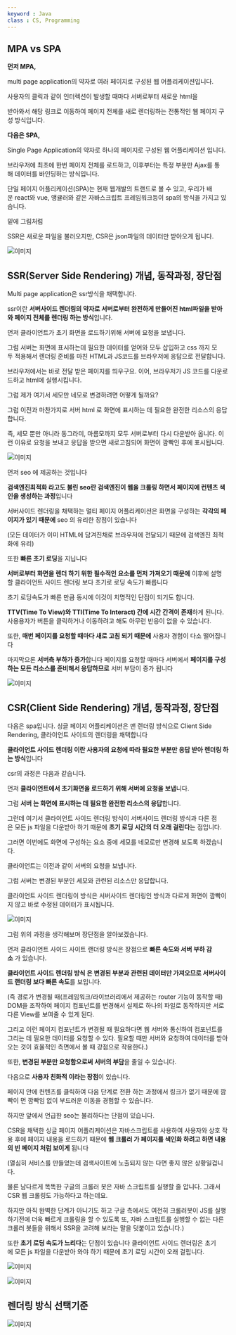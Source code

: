 ```yaml
---
keyword : Java
class : CS, Programming
---
```



## **MPA vs SPA**

**먼저 MPA,**

multi page application의 약자로 여러 페이지로 구성된 웹 어플리케이션입니다.

사용자의 클릭과 같이 인터렉션이 발생할 때마다 서버로부터 새로운 html을

받아와서 해당 링크로 이동하여 페이지 전체를 새로 렌더링하는 전통적인 웹 페이지 구성 방식입니다.

**다음은 SPA,**

Single Page Application의 약자로 하나의 페이지로 구성된 웹 어플리케이션 입니다.

브라우저에 최초에 한번 페이지 전체를 로드하고, 이후부터는 특정 부분만 Ajax를 통해 데이터를 바인딩하는 방식입니다.

단일 페이지 어플리케이션(SPA)는 현재 웹개발의 트랜드로 볼 수 있고, 우리가 배운 react와 vue, 앵귤러와 같은 자바스크립트 프레임워크등이 spa의 방식을 가지고 있습니다.

밑에 그림처럼

SSR은 새로운 파일을 불러오지만, CSR은 json파일의 데이터만 받아오게 됩니다.

![이미지](C:\Users\User\iCloudDrive\iCloud~md~obsidian\g4dalcom\img\MPAvsSPA.jpg)

## **SSR(Server Side Rendering) 개념, 동작과정, 장단점**

Multi page application은 ssr방식을 채택합니다.

ssr이란 **서버사이드 렌더링의 약자로 서버로부터 완전하게 만들어진 html파일을 받아와 페이지 전체를 렌더링 하는 방식**입니다.

먼저 클라이언트가 초기 화면을 로드하기위해 서버에 요청을 보냅니다.

그럼 서버는 화면에 표시하는데 필요한 데이터를 얻어와 모두 삽입하고 css 까지 모두 적용해서 렌더링 준비를 마친 HTML과 JS코드를 브라우저에 응답으로 전달합니다.

브라우저에서는 바로 전달 받은 페이지를 띄우구요. 이어, 브라우저가 JS 코드를 다운로드하고 html에 실행시킵니다.

그럼 제가 여기서 세모만 네모로 변경하려면 어떻게 될까요?

그럼 이전과 마찬가지로 서버 html 로 화면에 표시하는 데 필요한 완전한 리소스의 응답합니다.

즉, 세모 뿐만 아니라 동그라미, 마름모까지 모두 서버로부터 다시 다운받아 옵니다. 이런 이유로 요청을 보내고 응답을 받으면 새로고침되어 화면이 깜빡인 후에 표시됩니다.

![이미지](C:\Users\User\iCloudDrive\iCloud~md~obsidian\g4dalcom\img\SSR.jpg)

먼저 seo 에 제공하는 것입니다

**검색엔진최적화 라고도 불린 seo란 검색엔진이 웹을 크롤링 하면서 페이지에 컨텐츠 색인을 생성하는 과정**입니다

서버사이드 렌더링을 채택하는 멀티 페이지 어플리케이션은 화면을 구성하는 **각각의 페이지가 있기 때문에** seo 의 유리한 장점이 있습니다

(모든 데이터가 이미 HTML에 담겨진채로 브라우저에 전달되기 때문에 검색엔진 최적화에 유리)

또한 **빠른 초기 로딩**을 지닙니다

**서버로부터 화면을 렌더 하기 위한 필수적인 요소를 먼저 가져오기 때문에** 이후에 설명할 클라이언트 사이드 렌더링 보다 초기로 로딩 속도가 빠릅니다

초기 로딩속도가 빠른 만큼 동시에 이것이 치명적인 단점이 되기도 합니다.

**TTV(Time To View)와 TTI(Time To Interact) 간에 시간 간격이 존재**하게 된니다. 사용용자가 버튼을 클릭하거나 이동하려고 해도 아무런 반응이 없을 수 있습니다.

또한, **매번 페이지를 요청할 때마다 새로 고침 되기 때문에** 사용자 경험이 다소 떨어집니다

마지막으론 **서버측 부하가 증가**합니다 페이지를 요청할 때마다 서버에서 **페이지를 구성하는 모든 리소스를 준비해서 응답하므로** 서버 부담이 증가 됩니다

![이미지](C:\Users\User\iCloudDrive\iCloud~md~obsidian\g4dalcom\img\SSR2.jpg)


## **CSR(Client Side Rendering) 개념, 동작과정, 장단점**

다음은 spa입니다. 싱글 페이지 어플리케이션은 맨 렌더링 방식으로 Client Side Rendering, 클라이언트 사이드의 렌더링을 채택합니다

**클라이언트 사이드 렌더링 이란 사용자의 요청에 따라 필요한 부분만 응답 받아 렌더링 하는 방식**입니다

csr의 과정은 다음과 같습니다.

먼저 **클라이언트에서 초기화면을 로드하기 위해 서버에 요청을 보냅**니다.

그럼 **서버 는 화면에 표시하는 데 필요한 완전한 리소스의 응답**합니다.

그런데 여기서 클라이언트 사이드 렌더링 방식이 서버사이드 렌더링 방식과 다른 점은 모든 js 파일을 다운받아 하기 때문에 **초기 로딩 시간의 더 오래 걸린다**는 점입니다.

그러면 이번에도 화면에 구성하는 요소 중에 세모를 네모로만 변경해 보도록 하겠습니다.

클라이언트는 이전과 같이 서버의 요청을 보냅니다.

그럼 서버는 변경된 부분인 세모와 관련된 리소스만 응답합니다.

클라이언트 사이드 렌더링이 방식은 서버사이드 렌더링인 방식과 다르게 화면이 깜빡이지 않고 바로 수정된 데이터가 표시됩니다.

![이미지](C:\Users\User\iCloudDrive\iCloud~md~obsidian\g4dalcom\img\CSR.jpg)


그럼 위의 과정을 생각해보며 장단점을 알아보겠습니다.

먼저 클라이언트 사이드 사이트 랜더링 방식은 장점으로 **빠른 속도와 서버 부하 감소** 가 있습니다.

**클라이언트 사이드 렌더링 방식 은 변경된 부분과 관련된 데이터만 가져오므로 서버사이드 랜더링 보다 빠른 속도**를 보입니다.

(즉 경로가 변경될 때(프레임워크/라이브러리에서 제공하는 router 기능이 동작할 때) DOM을 조작하여 페이지 컴포넌트를 변경해서 실제로 하나의 파일로 동작하지만 서로 다른 View를 보여줄 수 있게 된다.

그리고 이런 페이지 컴포넌트가 변경될 때 필요하다면 웹 서버와 통신하여 컴포넌트를 그리는 데 필요한 데이터를 요청할 수 있다. 필요할 때만 서버와 요청하여 데이터를 받아오는 것이 효율적인 측면에서 볼 때 강점으로 작용한다.)

또한, **변경된 부분만 요청함으로써 서버의 부담**을 줄일 수 있습니다.

다음으로 **사용자 친화적 이라는 장점**이 있습니다.

페이지 안에 컨텐츠를 클릭하여 다음 단계로 전환 하는 과정에서 링크가 없기 때문에 깜빡이 먼 깜빡임 없이 부드러운 이동을 경험할 수 있습니다.

하지만 앞에서 언급한 seo는 불리하다는 단점이 있습니다.

CSR을 채택한 싱글 페이지 어플리케이션은 자바스크립트를 사용하여 사용자와 상호 작용 후에 페이지 내용을 로드하기 때문에 **웹 크롤러 가 페이지를 색인화 하려고 하면 내용의 빈 페이지 처럼 보이게** 됩니다

(열심히 서비스를 만들었는데 검색사이트에 노출되지 않는 다면 좋지 않은 상황일겁니다.

물론 남다르게 똑똑한 구글의 크롤러 봇은 자바 스크립트를 실행할 줄 압니다. 그래서 CSR 웹 크롤링도 가능하다고 하는데요.

하지만 아직 완벽한 단계가 아니기도 하고 구글 측에서도 여전히 크롤러봇이 JS를 실행하기전에 더욱 빠르게 크롤링을 할 수 있도록 또, 자바 스크립트를 실행할 수 없는 다른 크롤러 봇들을 위해서 SSR을 고려해 보라는 말을 덧붙이고 있습니다.)

또한 **초기 로딩 속도가 느리다**는 단점이 있습니다 클라이언트 사이드 렌더링은 초기에 모든 js 파일을 다운받아 와야 하기 때문에 초기 로딩 시간이 오래 걸립니다.

![이미지](C:\Users\User\iCloudDrive\iCloud~md~obsidian\g4dalcom\img\CSR2.jpg)

![이미지](C:\Users\User\iCloudDrive\iCloud~md~obsidian\g4dalcom\img\CSR.jpg)

## **렌더링 방식 선택기준**

![이미지](C:\Users\User\iCloudDrive\iCloud~md~obsidian\g4dalcom\img\CSR4.jpg)